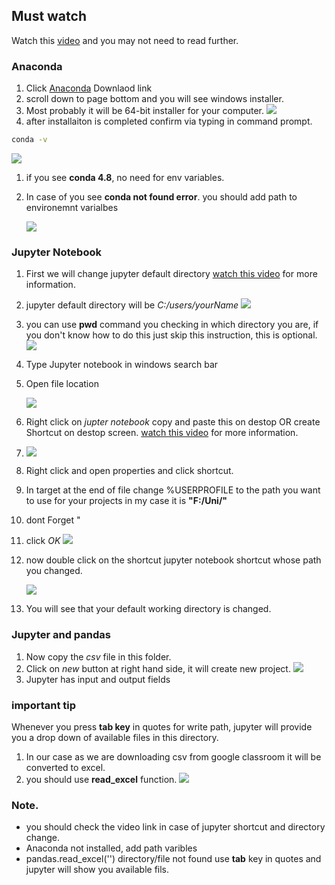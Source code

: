 ## Must watch

Watch this [video](https://www.youtube.com/watch?v=7eh4d6sabA0&feature=youtu.be) and you may not need to read further.

### Anaconda

1. Click [Anaconda](https://www.anaconda.com/products/individual) Downlaod link
1. scroll down to page bottom and you will see windows installer.
1. Most probably it will be 64-bit installer for your computer.
   ![](images/install1.PNG)
1. after installaiton is completed confirm via typing in command prompt.

```bash
conda -v
```

![](images/install-conda-confirm.PNG)

1.  if you see **conda 4.8**, no need for env variables.
1.  In case of you see **conda not found error**. you should add path to environemnt varialbes

    ![](images/install-condaPath.PNG)

### Jupyter Notebook

1. First we will change jupyter default directory
   [watch this video](https://www.youtube.com/watch?v=46HHSDdKilc&t=273s) for more information.
1. jupyter default directory will be _C:/users/yourName_
   ![](images/install11.PNG)

1. you can use **pwd** command you checking in which directory you are, if you don't know how to do this just skip this instruction, this is optional.
   ![](images/install-pwd.PNG)

1. Type Jupyter notebook in windows search bar
1. Open file location

   ![](images/jupyterShortcut.jpg)

1. Right click on _jupter notebook_ copy and paste this on destop OR create Shortcut on destop screen. [watch this video](https://www.youtube.com/watch?v=46HHSDdKilc&t=273s) for more information.
1. ![](images/install22.PNG)
1. Right click and open properties and click shortcut.
1. In target at the end of file change %USERPROFILE to the path you want to use for your projects in my case it is **"F:/Uni/"**
1. dont Forget "
1. click _OK_
   ![](images/install2.PNG)

1. now double click on the shortcut jupyter notebook shortcut whose path you changed.

   ![](images/install31.PNG)

1. You will see that your default working directory is changed.

### Jupyter and pandas

1. Now copy the _csv_ file in this folder.
1. Click on _new_ button at right hand side, it will create new project.
   ![](images/install4.PNG)
1. Jupyter has input and output fields

### important tip

Whenever you press **tab key** in quotes for write path, jupyter will provide you a drop down of available files in this directory.

1. In our case as we are downloading csv from google classroom it will be converted to excel.
1. you should use **read_excel** function.
   ![](images/install5.PNG)

### Note.

- you should check the video link in case of jupyter shortcut and directory change.
- Anaconda not installed, add path varibles
- pandas.read_excel('') directory/file not found use **tab** key in quotes and jupyter will show you available fils.
